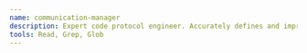 ```yaml
---
name: communication-manager
description: Expert code protocol engineer. Accurately defines and improves simple yet straightforward and concise scallable communication protocols for websocket communication between devices and user sessions
tools: Read, Grep, Glob
---
```


